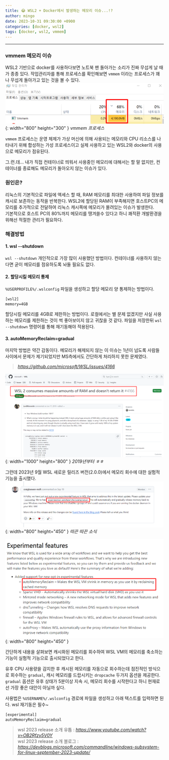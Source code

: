 ```yaml
---
title: 😂 WSL2 + Docker에서 발생하는 메모리 이슈...!?
author: mingo
date: 2023-10-31 09:30:00 +0900
categories: [docker, wsl2]
tags: [docker, wsl2, vmmem]
---
```


-----

### vmmem 메모리 이슈
WSL2 기반으로 docker를 사용하다보면 노트북 팬 돌아가는 소리가 진짜 무섭게 날 때가 종종 있다.
작업관리자를 통해 프로세스를 확인해보면 `vmmem` 이라는 프로세스가 꽤나 무섭게 돌아가고 있는 것을 볼 수 있다.
![Desktop View](/assets/img/post/202310/2.png){: width="800" height="300" }
_vmmem 프로세스_

`vmmem` 프로세스는 운영 체제가 가상 머신에 의해 사용되는 메모리와 CPU 리소스를 나타내기 위해 합성하는 가성 프로세스이고 실제 사용하고 있는
WSL2와 docker의 사용으로 메모리가 점유된다.

그.런.데... 내가 직접 컨테이너로 띄워서 사용중인 메모리에 대해서는 할 말 없지만, 컨테이너를 종료해도 메모리가 돌아오지 않는 이슈가 있다.

### 원인은?
리눅스의 기본적으로 파일에 액세스 할 때, RAM 메모리를 최대한 사용하여 파일 정보를 캐시로 보존하는 동작을 반복한다. 
WSL2에 할당된 RAM이 부족해지면 호스트PC의 메모리를 추가적으로 전달하여 리눅스 캐시쪽에 메모리가 몰려있는 이슈가 발생한다.     
기본적으로 호스트 PC의 80%까지 메모리를 땡겨쓸수 있다고 하니 쾌적환 개발환경을 위해선 적절한 관리가 필요하다.

### 해결방법

#### 1. wsl --shutdown
`wsl --shutdown` 개인적으로 가장 많이 사용했던 방법이다. 컨테이너를 사용하지 않는다면 굳이 메모리를 점유하도록 놔둘 필요도 없다.

#### 2. 할당시킬 메모리 통제
`%USERPROFILE%/.wslconfig` 파일을 생성하고 할당 메모리 양 통제하는 방법이다.
```text
[wsl2]
memory=4GB
```
할당시킬 메모리를 4GB로 제한하는 방법이다. 로컬에서는 별 문제 없겠지만 사실 사용하는 메모리를 제한하는 것이 썩 좋아보이지 않고 귀찮을 것 같다. 
파일을 저장한뒤 `wsl --shutdown` 명령어를 통해 재기동해야 적용된다.

#### 3. autoMemoryReclaim=gradual
마지막 방법은 약간 감동이다. 메모리가 해제되지 않는 이 이슈는 1년이 넘도록 사람들 사이에서 문제가 제기되었지만 MS측에서도 간단하게 처리하지 못한 문제였다.
> _<https://github.com/microsoft/WSL/issues/4166>_

![Desktop View](/assets/img/post/202310/5.png){: width="1000" height="800" }
_2019년부터 ㅎㅎ_

그런데 2023년 9월 WSL 새로운 릴리즈 버전(2.0.0)에서 메모리 회수에 대한 실험적 기능을 출시했다.   
![Desktop View](/assets/img/post/202310/6.png){: width="800" height="450" }
_따끈 따끈 소식_

![Desktop View](/assets/img/post/202310/7.png){: width="800" height="450" }

간단하게 내용을 살펴보면 캐시화된 메모리를 회수하여 WSL VM의 메모리를 축소하는 기능이 실험적 기능으로 출시되었다고 한다.

유후 CPU 사용량을 감지한 후 캐시된 메모리를 자동으로 회수하는데 점진적인 방식으로 회수하는 `gradual`, 캐시 메모리를 드랍시키는 `dropcache` 두가지 옵션을 제공한다.
`gradual` 옵션은 유후 상태가 5분이상 지속 시, 메모리 회수를 시작한다고 하니 현재로선 가장 좋은 대안이 아닐까 싶다.

사용법은 `%USERNAME%/.wslconfig` 경로에 파일을 생성하고 아래 텍스트를 입력하면 된다. wsl 재기동은 필수~
```text
[experimental]
autoMemoryReclaim=gradual
```

> wsl 2023 release 소개 유튭 : _<https://www.youtube.com/watch?v=OB2Rfzy5V0Y>_ </br>
> wsl 2023 release 소개 블로그 : _<https://devblogs.microsoft.com/commandline/windows-subsystem-for-linux-september-2023-update/>_
